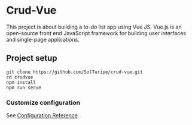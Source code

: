 # Crud-Vue
This project is about building a to-do list app using Vue JS. Vue.js is an open-source front end JavaScript framework for building user interfaces and single-page applications.

## Project setup
```
git clone https://github.com/SolTuripe/crud-vue.git
cd crudvue
npm install
npm run serve
```

### Customize configuration
See [Configuration Reference](https://cli.vuejs.org/config/).

